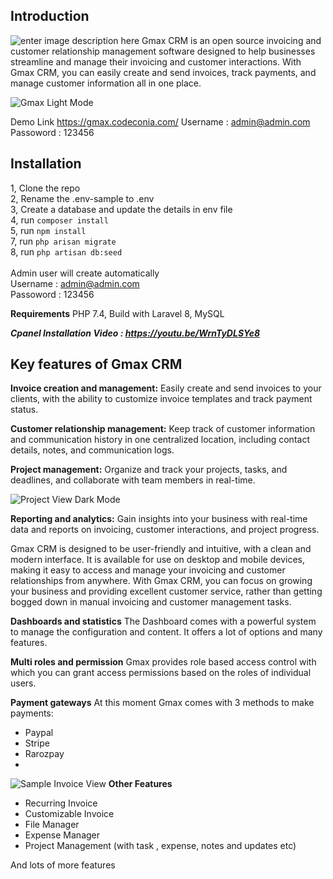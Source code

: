 ## Introduction
![enter image description here](https://www.codester.com/static/uploads/items/000/038/38543/preview-xl.jpg)
Gmax CRM is an open source invoicing and customer relationship management software designed to help businesses streamline and manage their invoicing and customer interactions. With Gmax CRM, you can easily create and send invoices, track payments, and manage customer information all in one place.

![Gmax Light Mode](https://i.ibb.co/vxQhTqC/image.png)


Demo Link  https://gmax.codeconia.com/
Username :   admin@admin.com             
Passoword :  123456                

## Installation 

1, Clone the repo <br />
2, Rename the .env-sample to .env <br />
3, Create a database and update the details in env file <br />
4, run `composer install` <br />
5, run `npm install` <br />
7, run `php arisan migrate`   <br />
8, run `php artisan db:seed` <br />
<br />
Admin user will create automatically <br />
Username :   admin@admin.com             <br />
Passoword :  123456  <br />



**Requirements**
PHP 7.4, 
Build with Laravel 8,
MySQL

***Cpanel Installation Video : https://youtu.be/WrnTyDLSYe8***    

## Key features of Gmax CRM 

**Invoice creation and management:**
Easily create and send invoices to your clients, with the ability to customize invoice templates and track payment status.

**Customer relationship management:** 
Keep track of customer information and communication history in one centralized location, including contact details, notes, and communication logs.

**Project management:** 
Organize and track your projects, tasks, and deadlines, and collaborate with team members in real-time.

![Project View Dark Mode](https://i.ibb.co/nk60nD7/image.png)

**Reporting and analytics:**
 Gain insights into your business with real-time data and reports on invoicing, customer interactions, and project progress.

Gmax CRM is designed to be user-friendly and intuitive, with a clean and modern interface. It is available for use on desktop and mobile devices, making it easy to access and manage your invoicing and customer relationships from anywhere. With Gmax CRM, you can focus on growing your business and providing excellent customer service, rather than getting bogged down in manual invoicing and customer management tasks.


**Dashboards and statistics**
The Dashboard comes with a powerful system to manage the configuration and content. It offers a lot of options and many features.

**Multi roles and permission**
Gmax provides role based access control with which you can grant access permissions based on the roles of individual users.

**Payment gateways**
At this moment Gmax comes with 3 methods to make payments:

- Paypal
- Stripe
- Rarozpay
- 
![Sample Invoice View](https://i.ibb.co/g9FHkhB/image.png)
**Other Features** 

- Recurring Invoice
- Customizable Invoice
- File Manager
- Expense Manager
- Project Management (with task , expense, notes and updates etc)

And lots of more features
